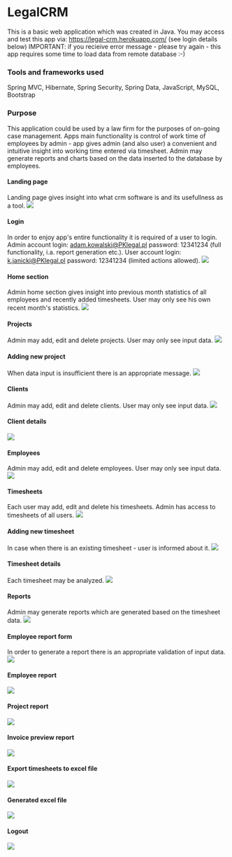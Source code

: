 # LegalCRM
This is a basic web application which was created in Java.
You may access and test this app via: https://legal-crm.herokuapp.com/  (see login details below)
IMPORTANT: if you recieive error message - please try again - this app requires some time to load data from remote database :-)

### Tools and frameworks used
Spring MVC, Hibernate, Spring Security, Spring Data, JavaScript, MySQL, Bootstrap 

### Purpose
This application could be used by a law firm for the purposes of on-going case management. Apps main functionality is control of work time of employees by admin - app gives admin (and also user) a convenient and intuitive insight into working time entered via timesheet. Admin may generate reports and charts based on the data inserted to the database by employees.

#### Landing page
Landing page gives insight into what crm software is and its usefullness as a tool.
<img src="images-github/start.png">

#### Login
In order to enjoy app's entire functionality it is required of a user to login. Admin account login: adam.kowalski@PKlegal.pl password: 12341234 (full functionality, i.a. report generation etc.). User account login: k.janicki@PKlegal.pl password: 12341234 (limited actions allowed).
<img src="images-github/login.png">

#### Home section
Admin home section gives insight into previous month statistics of all employees and recently added timesheets. User may only see his own recent month's statistics. 
<img src="images-github/homeAdmin.png">

#### Projects
Admin may add, edit and delete projects. User may only see input data.
<img src="images-github/projectsList.png">

#### Adding new project
When data input is insufficient there is an appropriate message.
<img src="images-github/projectAdd.png">

#### Clients
Admin may add, edit and delete clients. User may only see input data.
<img src="images-github/clientsList.png">

#### Client details
<img src="images-github/clientDetails.png">

#### Employees
Admin may add, edit and delete employees. User may only see input data.
<img src="images-github/employeesList.png">

#### Timesheets
Each user may add, edit and delete his timesheets. Admin has access to timesheets of all users.
<img src="images-github/timesheetList.png">

#### Adding new timesheet
In case when there is an existing timesheet - user is informed about it.
<img src="images-github/timesheetAdd.png">

#### Timesheet details
Each timesheet may be analyzed.
<img src="images-github/timesheetDetails.png">

#### Reports
Admin may generate reports which are generated based on the timesheet data.
<img src="images-github/reportChoice.png">

#### Employee report form
In order to generate a report there is an appropriate validation of input data.
<img src="images-github/reportForm.png">

#### Employee report
<img src="images-github/reportEmployee.png">

#### Project report
<img src="images-github/reportProject.png">

#### Invoice preview report
<img src="images-github/reportInvoicePreview.png">

#### Export timesheets to excel file
<img src="images-github/reportExcelExport.png">

#### Generated excel file
<img src="images-github/generatedExcel.png">

#### Logout
<img src="images-github/logout.png">
